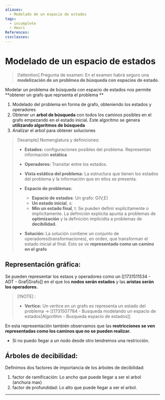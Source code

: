 ```yaml
---
aliases:
  - Modelado de un espacio de estados
tags:
  - incomplete
  - Heuri
References: 
cssclasses:
---
```

# Modelado de un espacio de estados

> [!attention] Pregunta de examen:
> En el examen habrá seguro una **modelización de un problmea de búsqueda con espacios de estado**. 
> 

Modelar un problema de búsqueda con espacio de estados nos permite **obtener un grafo que reprsenta el problema **
1. Modelado del problema en forma de grafo, obteniendo los estados y operadores 
2. Obtener un **arbol de búsqueda** con todos los caminos posibles en el grafo empezando en el estado inicial. Este algoritmo se genera **utilizando algoritmos de búsqueda**
3. Analizar el arbol para obtener soluciones

> [!example] Nomenglatura y definiciones: 
> + **Estados:** configuraciones posibles del problema. Representan información **estática**
> 
> + **Operadores:** Transitar entre los estados. 
> 
> + **Vista estática del problema:** La estructura que tienen los estados del problema y la información que en ellos se presenta.
> 
> + **Espacio de problemas:**
> 	+ **Espacio de estados**: Un grafo: G(V,E)
> 	+ **Un estado inicial**, s: 
> 	+ **Min un estado final**, t: Se pueden definir explicitamente o implicitamente. La definición explicita apunta a problemas de **optimización** y la definición implícidta a problemas de **decibilidad.**
> + **Solución:** La solución contiene un conjunto de operadores(transformaciones), en orden, que transforman el estado inicial al final. Esto se ve **representado como un camino en el grafo**

## Representación gráfica: 
Se pueden representar los estaos y operadores como un [[1731511534 - ADT - Graf|Grafo]] en el que los **nodos serán estados** y las **aristas serán los operadores.** 

> [!NOTE] : 
> + **Vertice:** Un vertice en un grafo es  representa un estado del problema → [[1731507784 -  Busqueda modelando un espacio de estados|Algorithm - Busqueda espacio de estados]]

En esta representación también observamos que las **restricciones se ven representadas como los caminos que no se pueden realizar.**
+ Si no puedo llegar a un nodo desde otro tendremos una restricción. 
## Árboles de decibilidad:
Definimos dos factores de importancia de los árboles de decibilidad:
1.  factor de ramificación: Lo ancho que puede llegar a ser el arbol (anchura max)
2. factor de profundidad: Lo alto que puede llegar a ser el arbol. 

 




***